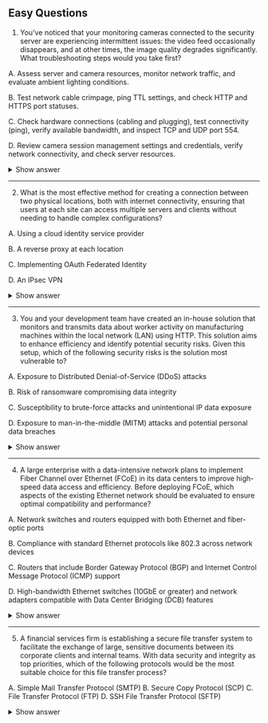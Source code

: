 ## Easy Questions ##

1. You’ve noticed that your monitoring cameras connected to the security server are experiencing intermittent issues: the video feed occasionally disappears, and at other times, the image quality degrades significantly. What troubleshooting steps would you take first?

A. Assess server and camera resources, monitor network traffic, and evaluate ambient lighting conditions.

B. Test network cable crimpage, ping TTL settings, and check HTTP and HTTPS port statuses.

C. Check hardware connections (cabling and plugging), test connectivity (ping), verify available bandwidth, and inspect TCP and UDP port 554.

D. Review camera session management settings and credentials, verify network connectivity, and check server resources.

<details> <summary>Show answer</summary>

✅ Correct Answer: C. Check hardware connections (cabling and plugging), test connectivity (ping), verify available bandwidth, and inspect TCP and UDP port 554.

This option focuses on the most probable root causes of intermittent video feed issues.
Loose cabling or degraded physical connections can interrupt the data stream.
Testing network connectivity and bandwidth helps determine if congestion or packet loss affects video quality.
Finally, verifying port 554 (RTSP) ensures the streaming protocol used by most IP cameras functions properly.

❌ A. Assess server and camera resources, monitor network traffic, and evaluate ambient lighting conditions.
While checking server and network performance is useful, lighting conditions are unrelated to the data transmission issue. This option overlooks crucial hardware and connectivity tests.

❌ B. Test network cable crimpage, ping TTL settings, and check HTTP and HTTPS port statuses.
These steps focus on parameters (like ping TTL or HTTP ports 80/443) that are not directly tied to RTSP-based video streams. They may not resolve the root problem.

❌ D. Review camera session management settings and credentials, verify network connectivity, and check server resources.
This option partially helps—especially the network and server checks—but it misses physical connection and streaming port validation, which are often the first troubleshooting steps.

Explanation:
Intermittent or degraded video feeds often trace back to basic connectivity problems, bandwidth constraints, or protocol misconfigurations.
The RTSP protocol, typically using TCP/UDP port 554, is responsible for streaming video data.
Before moving to advanced diagnostics, CISSP professionals should always start with fundamental checks—physical layer verification, network health, and essential ports—to isolate the issue efficiently.

</details>

---

2. What is the most effective method for creating a connection between two physical locations, both with internet connectivity, ensuring that users at each site can access multiple servers and clients without needing to handle complex configurations?

A. Using a cloud identity service provider

B. A reverse proxy at each location

C. Implementing OAuth Federated Identity

D. An IPsec VPN

<details> <summary>Show answer</summary>

✅ Correct Answer: D. An IPsec VPN

An IPsec VPN (Internet Protocol Security Virtual Private Network) is the most effective solution for securely connecting two physical sites over the internet.
It provides transparent, encrypted communication between networks, allowing users at each site to access shared resources as if they were on the same local network.
The configuration is typically centralized and managed at the gateway or firewall, reducing the complexity for end users.

❌ A. Using a cloud identity service provider
While cloud identity services (like Azure AD or Okta) help manage user authentication and access, they do not create network connectivity between physical sites. They only handle who can access what — not how data travels between locations.

❌ B. A reverse proxy at each location
Reverse proxies improve web performance and security by forwarding client requests to backend servers, but they do not establish a full network tunnel between sites. They operate at the application layer (Layer 7), not the network layer (Layer 3), and are unsuitable for multi-server connectivity across locations.

❌ C. Implementing OAuth Federated Identity
OAuth provides authorization and token-based access control, often used in web or cloud apps. It doesn’t connect physical networks or allow transparent server-to-server communication. It addresses identity federation, not site-to-site networking.

🧠 Explanation:
An IPsec VPN operates at Layer 3 (Network Layer) of the OSI model, encrypting and authenticating IP packets between two networks.
This makes it ideal for site-to-site connectivity, ensuring that users can securely access internal servers and clients across both locations without additional client configuration.
CISSP professionals should recognize that VPNs (especially IPsec) offer confidentiality, integrity, and authenticity — three of the core pillars of InfoSec — while simplifying secure communication over the public internet.

</details>

---

3. You and your development team have created an in-house solution that monitors and transmits data about worker activity on manufacturing machines within the local network (LAN) using HTTP. This solution aims to enhance efficiency and identify potential security risks. Given this setup, which of the following security risks is the solution most vulnerable to?

A. Exposure to Distributed Denial-of-Service (DDoS) attacks

B. Risk of ransomware compromising data integrity

C. Susceptibility to brute-force attacks and unintentional IP data exposure

D. Exposure to man-in-the-middle (MITM) attacks and potential personal data breaches

<details> <summary>Show answer</summary>

✅ Correct Answer: D. Exposure to man-in-the-middle (MITM) attacks and potential personal data breaches

Since the solution uses HTTP (not HTTPS) within the LAN, data is transmitted in clear text, making it susceptible to man-in-the-middle attacks.
An attacker on the same network could intercept, modify, or inject malicious content into the unencrypted traffic.
This can lead to data manipulation, unauthorized access, and personal data breaches, particularly if worker activity or identifying information is being transmitted.

Using HTTPS (HTTP over TLS) would mitigate these risks by encrypting data in transit, ensuring confidentiality and integrity.

❌ A. Exposure to Distributed Denial-of-Service (DDoS) attacks
DDoS attacks typically target systems accessible from the internet by overwhelming them with traffic.
In this case, the system is operating on a local network (LAN), so exposure to external DDoS attacks is minimal unless internal flooding is introduced deliberately.

❌ B. Risk of ransomware compromising data integrity
While ransomware is always a potential risk, the scenario does not describe persistent storage or filesystems that could be encrypted and held hostage.
The described system primarily transmits operational data, making ransomware less relevant as the primary concern.

❌ C. Susceptibility to brute-force attacks and unintentional IP data exposure
Brute-force attacks generally target authentication systems or password-based access, which are not mentioned here.
IP data exposure is a secondary risk compared to unencrypted communications, as HTTP inherently lacks protection against interception and eavesdropping.

Explanation:
Using HTTP in a LAN may seem harmless, but it leaves the system wide open to interception by any insider with access to the network.
Attackers can sniff packets, read transmitted data, or perform session hijacking to impersonate systems.
This question reinforces a key CISSP principle: “Internal traffic is not automatically trusted.”
Always use secure protocols like HTTPS, SSH, or TLS-based communication — even inside private networks.

</details>

---

4. A large enterprise with a data-intensive network plans to implement Fiber Channel over Ethernet (FCoE) in its data centers to improve high-speed data access and efficiency. Before deploying FCoE, which aspects of the existing Ethernet network should be evaluated to ensure optimal compatibility and performance?

A. Network switches and routers equipped with both Ethernet and fiber-optic ports

B. Compliance with standard Ethernet protocols like 802.3 across network devices

C. Routers that include Border Gateway Protocol (BGP) and Internet Control Message Protocol (ICMP) support

D. High-bandwidth Ethernet switches (10GbE or greater) and network adapters compatible with Data Center Bridging (DCB) features

<details> <summary>Show answer</summary>

✅ Correct Answer: D. High-bandwidth Ethernet switches (10GbE or greater) and network adapters compatible with Data Center Bridging (DCB) features

FCoE (Fibre Channel over Ethernet) requires a high-performance, low-latency Ethernet infrastructure.
To prevent data loss during transmission, the network must support Data Center Bridging (DCB) — a suite of IEEE standards that enhance Ethernet with lossless transport, priority-based flow control, and bandwidth management.
Additionally, 10 Gigabit Ethernet (10GbE) or faster connections are essential to handle the large throughput demands of storage traffic, ensuring efficient data transfer without congestion or bottlenecks.

Without these capabilities, FCoE cannot achieve the reliability and consistency required for enterprise-grade storage communications.

❌ A. Network switches and routers equipped with both Ethernet and fiber-optic ports
While hybrid switches can support both Ethernet and Fibre Channel, FCoE is specifically designed to run over Ethernet, not native Fibre Channel.
Fiber-optic ports may help in connecting legacy systems but are not required for FCoE functionality.

❌ B. Compliance with standard Ethernet protocols like 802.3 across network devices
802.3 compliance ensures basic Ethernet operation but does not guarantee support for lossless Ethernet or DCB extensions.
Standard Ethernet alone may experience packet drops, which are unacceptable in storage environments that require data integrity and reliability.

❌ C. Routers that include Border Gateway Protocol (BGP) and Internet Control Message Protocol (ICMP) support
BGP and ICMP operate at higher OSI layers and are irrelevant to FCoE, which functions primarily at Layer 2 (Data Link).
FCoE traffic is non-routable by design and stays within the local data center network — it depends on switching, not routing.

CISSP Takeaway:
FCoE bridges the gap between storage and Ethernet networks — but to perform effectively, it needs lossless Ethernet (DCB) and high-speed 10GbE infrastructure.
Without these, the network risks packet loss and degraded performance, undermining the benefits of FCoE deployment.

</details>

---

5. A financial services firm is establishing a secure file transfer system to facilitate the exchange of large, sensitive documents between its corporate clients and internal teams. With data security and integrity as top priorities, which of the following protocols would be the most suitable choice for this file transfer process?

A. Simple Mail Transfer Protocol (SMTP)
B. Secure Copy Protocol (SCP)
C. File Transfer Protocol (FTP)
D. SSH File Transfer Protocol (SFTP)

<details> <summary>Show answer</summary>

✅ Correct Answer: D. SSH File Transfer Protocol (SFTP)

Explanation:
SFTP (SSH File Transfer Protocol) is built on the Secure Shell (SSH) framework, providing end-to-end encryption, integrity checking, and authentication.
Unlike its predecessor SCP, SFTP supports robust file management functions — including directory navigation, file deletion, and resume capabilities — making it ideal for enterprise use.

SFTP ensures that sensitive financial documents remain confidential and unaltered during transit, meeting both data protection and regulatory compliance requirements.
It is designed for large, managed, and auditable transfers, supporting enterprise-grade security with features like key-based authentication and encrypted control and data channels.

❌ A. Simple Mail Transfer Protocol (SMTP)
SMTP is designed for email transmission, not dedicated file transfer.
While attachments can technically carry files, SMTP lacks encryption and integrity controls for secure data exchange and is subject to size limits that make it inefficient for large files.
It is therefore unsuitable for structured, secure file exchanges in a financial environment.

❌ B. Secure Copy Protocol (SCP)
SCP, like SFTP, uses SSH for encryption, but it only supports basic file transfer commands.
It lacks modern features such as directory listing, resume functionality, and detailed transfer logs.
SCP is fast but not flexible enough for enterprise file management, making it inferior to SFTP for continuous, large-scale, or audited transfers.

❌ C. File Transfer Protocol (FTP)
FTP transmits files in plaintext, meaning credentials and data are vulnerable to interception.
It does not provide encryption or integrity validation, violating the firm’s requirement for secure data handling.
While simple and widely supported, it is obsolete for sensitive financial data transfers.

---

6. Which of the following Ethernet cable categories support data transmission speeds above 100 Mbps? (Choose all that apply)

A. Cat10
B. Cat6a 
C. Cat6 
D. Cat5 

<details> <summary>Show answer</summary>

Correct Answers:

✅ B. Cat6a
Cat6a (augmented Cat6) maintains 10 Gbps speeds over the full 100-meter range. It has improved insulation and reduced crosstalk, making it ideal for high-speed, stable connections exceeding 100 Mbps.

✅ C. Cat6
Category 6 supports up to 1 Gbps over 100 meters and can reach 10 Gbps over shorter distances (up to 55 meters). Cat6 is suitable for modern networks requiring speeds above 100 Mbps.

Incorrect Answers:

❌ A. Cat10
There is no Cat10 standard in Ethernet specifications. The current top standard is Cat8, which supports up to 40 Gbps over short distances. Cat10 does not exist in any official Ethernet cabling standards.

❌ D. Cat5
Standard Cat5 cables were designed for speeds up to 100 Mbps. Although Cat5e exists and supports 1 Gbps, plain Cat5 cannot exceed 100 Mbps, making it unsuitable for higher-speed networks.

Explanation:
For modern high-speed networks exceeding 100 Mbps, Cat6 and Cat6a are recommended. Cat6a offers longer-distance 10 Gbps support with better insulation, while Cat6 is sufficient for shorter runs or 1 Gbps networks. Older standards like Cat5 or non-existent categories (Cat10) do not meet current performance requirements.

</details>

---

7. While assessing the risk of sensitive data leakage through electromagnetic signals from network cables, your organization seeks an effective mitigation strategy. Which of the following methods would provide the highest level of protection against such leakage?

A. Replace copper cables with fiber optic ones 
B. Establish a mandatory data encryption policy 
C. Apply shielding to all current network cables 
D. Enforce stringent access controls over all physical network equipment 

<details> <summary>Show answer</summary>

Correct Answer:

✅ A. Replace copper cables with fiber optic ones
Fiber optic cables transmit data as light pulses rather than electrical signals, making them inherently resistant to electromagnetic interference (EMI) and very difficult to eavesdrop on. Unlike copper cables, fiber optics emit no electromagnetic radiation, effectively mitigating risks of electromagnetic leakage and protecting sensitive data.

Incorrect Answers:

❌ B. Establish a mandatory data encryption policy
Encryption protects data confidentiality if intercepted, but it does not prevent electromagnetic emissions from occurring. While useful, it cannot stop eavesdropping on signals themselves.

❌ C. Apply shielding to all current network cables
Shielding (e.g., using STP cables) reduces EMI but does not completely eliminate electromagnetic radiation. It is also more costly and less effective over large networks compared to fiber optics.

❌ D. Enforce stringent access controls over all physical network equipment
Access controls are important for overall physical security but do not address electromagnetic eavesdropping risks.

Explanation:
For environments handling sensitive or classified data, fiber optic cabling provides the strongest defense against electromagnetic signal leakage. While encryption, shielding, and access controls add layers of security, only fiber optics inherently eliminate the risk of EMI-based data interception.

</details>

---

8. A manufacturing company is conducting parallel testing on its newly established disaster recovery (DR) site. To validate the effectiveness of their disaster recovery setup, which specific aspect should be prioritized in their evaluation?

A. The physical security controls in place at the disaster recovery facility ❌
B. The responsiveness of the IT team during the transition to the disaster recovery site ❌
C. The scalability of the DR site to accommodate future expansions in call traffic ❌
D. The capability of the disaster recovery site to manage peak call volumes without impacting call quality ✅

<details> <summary>Show answer</summary>

Correct Answer:

✅ D. The capability of the disaster recovery site to manage peak call volumes without impacting call quality
The main purpose of a DR site is business continuity during emergencies. Parallel testing focuses on verifying that the DR site can handle peak operational demands without degrading service quality, which is critical for customer satisfaction and operational efficiency.

Incorrect Answers:

❌ A. The physical security controls in place at the disaster recovery facility
While physical security is important to protect assets, parallel testing primarily evaluates operational effectiveness, not security measures.

❌ B. The responsiveness of the IT team during the transition to the disaster recovery site
Team responsiveness is relevant for operational readiness but is not the primary metric in validating the DR site’s functional capability during testing.

❌ C. The scalability of the DR site to accommodate future expansions in call traffic
Scalability is important for long-term planning, but parallel testing should focus on current operational capacity, ensuring the DR site meets present demand.

Explanation:
Parallel testing validates whether the DR site can effectively manage live workloads in case of disaster. The emphasis is on functional performance under peak loads, rather than physical security, personnel response, or future scalability.

</details>

---

9. A financial institution is looking to implement a protocol for secure real-time communication between its various departments that also supports the archiving of messages. Which of the following protocols is BEST suited to meet these requirements while ensuring compliance with financial information privacy regulations?

A. HTML with OAuth
B. XML with SAML
C. XMPP with TLS
D. XML with HTTPS

<details> <summary>Show answer</summary>

Correct Answer:

✅ C. XMPP with TLS
Extensible Messaging and Presence Protocol (XMPP) with Transport Layer Security (TLS) is designed for instant messaging and real-time communication. TLS ensures encryption of messages in transit, while XMPP supports message archiving extensions (XEP-0136), allowing secure storage and retrieval of messages, which is critical for financial compliance.

Incorrect Answers:

❌ A. HTML with OAuth
HTML is for structuring web content, and OAuth is an authorization protocol. This combination does not support real-time messaging or message archiving, making it unsuitable for the scenario.

❌ B. XML with SAML
SAML is used for authentication and federated identity management, not for real-time communication or message archiving. It cannot fulfill the secure messaging requirement.

❌ D. XML with HTTPS
While HTTPS encrypts data and XML can structure it, this combination does not natively support real-time communication or archiving. Additional mechanisms would be required, making it less suitable than XMPP with TLS.

Explanation:
For secure, compliant, real-time communication in a financial context, the protocol must provide encryption, real-time messaging, and message archiving. XMPP with TLS satisfies all three requirements, making it the best choice.

</details>

---

10. Which of the following statements best describes iSCSI?

A. iSCSI enhances the security and speed of communications between the main components and peripherals in a personal computer
B. iSCSI is utilized in environments where implementing a fiber-optic infrastructure is not feasible
C. iSCSI allows for the emulation of a high-performance local storage bus over a variety of networks, facilitating the creation of a Storage Area Network (SAN)
D. iSCSI operates primarily within the ISO OSI layers 4, 5, and 6

<details> <summary>Show answer</summary>

Correct Answer:

✅ C. iSCSI allows for the emulation of a high-performance local storage bus over a variety of networks, facilitating the creation of a Storage Area Network (SAN).
iSCSI (Internet Small Computer Systems Interface) encapsulates SCSI commands into TCP/IP packets, enabling block-level storage over Ethernet networks. This allows organizations to build SANs without dedicated fiber-optic infrastructure, leveraging existing networks for high-performance storage communication.

Incorrect Answers:

❌ A. iSCSI enhances the security and speed of communications between the main components and peripherals in a personal computer
This mischaracterizes iSCSI. It is designed for networked storage solutions, not for enhancing communications within a single PC.

❌ B. iSCSI is utilized in environments where implementing a fiber-optic infrastructure is not feasible
While iSCSI can be an alternative to fiber, this answer oversimplifies its use. iSCSI is widely used even where fiber exists because of its flexibility and cost-effectiveness.

❌ D. iSCSI operates primarily within the ISO OSI layers 4, 5, and 6
iSCSI operates mainly at Layer 4 (Transport layer), using TCP to ensure reliable delivery of SCSI commands. It leverages the network layer (Layer 3) for addressing and the data link layer (Layer 2) for node-to-node communication. It does not operate primarily at Layers 5 or 6.

Explanation:
iSCSI is a storage networking protocol that allows block-level data to be transmitted over standard IP networks. By encapsulating SCSI commands within TCP/IP, it enables SAN creation without costly fiber setups, ensuring flexibility, scalability, and efficient use of existing Ethernet infrastructure.

</details>

---

11. Which of the following protocols is the best choice when rapid access to remote memory across a network is required?

A. SWAN 
B. Ethernet 
C. FCoE 
D. InfiniBand 

<details> <summary>Show answer</summary>

Correct Answer:

✅ D. InfiniBand
InfiniBand is designed for low-latency, high-throughput communication, making it ideal for scenarios requiring rapid access to remote memory. Its Remote Direct Memory Access (RDMA) capabilities allow efficient memory-to-memory transfers across a network with minimal CPU overhead. InfiniBand is commonly deployed in high-performance computing (HPC) environments where speed and efficiency are critical.

Incorrect Answers:

❌ A. SWAN
Storage Wide Area Network (SWAN) is not a standardized protocol specifically designed for rapid remote memory access. It is not typically associated with low-latency, high-throughput memory operations.

❌ B. Ethernet
Standard Ethernet is widely used for networking but does not inherently provide the low-latency and high-throughput performance of InfiniBand. While Ethernet-based technologies like RDMA over Converged Ethernet (RoCE) exist, InfiniBand is generally preferred for extremely low-latency requirements.

❌ C. FCoE (Fibre Channel over Ethernet)
FCoE encapsulates Fibre Channel frames over Ethernet, primarily to transport storage traffic. While suitable for data center storage, it does not offer the same memory access speed and low-latency performance as InfiniBand.

Explanation:
When the primary goal is rapid remote memory access, InfiniBand stands out due to its RDMA support, low-latency design, and high throughput. Other protocols like Ethernet or FCoE serve broader networking or storage purposes but cannot match the performance characteristics required for fast memory operations.

</details>

---

12. A company's IT team is analyzing recent security incidents and wants to improve its detection capabilities against Denial of Service (DoS) attacks. Some attackers use DoS as their main method, while others might only launch it when other intrusion attempts fail. Which tool or setup would most effectively detect a DoS attack in progress?

A. TACACS
B. Intrusion Detection System (IDS)
C. Web Proxy Server
D. Demilitarized Zone (DMZ)

<details> <summary>Show answer</summary>

Correct Answer:

✅ B. Intrusion Detection System (IDS)
A Network-Based IDS monitors traffic for suspicious patterns, including sudden spikes typical of DoS attacks. IDSs analyze multiple network points and can quickly alert administrators to ongoing DoS attempts, enabling faster response and mitigation.

Incorrect Answers:

❌ A. TACACS
TACACS is an authentication and authorization protocol for network devices. It does not monitor traffic or detect DoS attacks.

❌ C. Web Proxy Server
Proxy servers manage and filter web traffic for performance and access control, but they are not designed to detect attacks. While they may observe unusual traffic, they cannot reliably identify a DoS attack.

❌ D. Demilitarized Zone (DMZ)
A DMZ isolates internal networks from external-facing services. While it can reduce exposure, it does not actively detect DoS attacks.

Explanation:
To detect a DoS attack effectively, organizations should rely on network monitoring tools like IDS. IDS can identify traffic anomalies, alert IT teams in real time, and help mitigate disruptions caused by malicious traffic floods, unlike authentication protocols or network segmentation alone.

</details>

---

13. A network security analyst is assessing the security of an organization’s infrastructure and needs to identify firewall rules and determine which ports allow traffic through. The analyst wants to use a scan that can simulate an established connection to identify how the firewall responds to active connections. Which type of network discovery scan attempts to simulate an already open network connection?

A. ARP scan
B. Ping scan
C. Service version scan
D. TCP ACK scan

<details> <summary>Show answer</summary>

Correct Answer:

✅ D. TCP ACK scan
A TCP ACK scan sends an ACK packet, simulating an already established TCP connection (after the SYN-ACK handshake). Firewalls often track connection states, so an ACK scan can reveal how the firewall handles active connections, mapping rules without fully establishing new sessions. This method helps identify open ports allowed through firewalls while minimizing detection risk.

Incorrect Answers:

❌ Ping scan
Uses ICMP echo requests to detect active hosts. It does not simulate an open connection and cannot reveal firewall rules or port access.

❌ ARP scan
Maps IP addresses to MAC addresses within a local subnet. It identifies devices but does not simulate connections or provide insight into firewall behavior.

❌ Service version scan
Probes open ports to determine running services and versions. Useful for reconnaissance, but it does not simulate an established connection or test firewall responses.

Explanation:
A TCP ACK scan is particularly valuable for firewall rule mapping, as it simulates ongoing sessions without performing a full TCP handshake. This allows analysts to detect allowed ports while maintaining stealth during network discovery.

</details>

---

14. In your organization, the count of servers requiring internet access is growing, but your service provider is experiencing delays in assigning additional public IP addresses to the only one available at the moment. Which of the following methods can be employed to address this issue?

A. DHCP (Dynamic Host Configuration Protocol)
B. IP MAP
C. PAT (Port Address Translation)
D. Static IP

<details> <summary>Show answer</summary>

Correct Answer:

✅ C. PAT (Port Address Translation)
PAT allows multiple devices on a local network to share a single public IP address by mapping each device’s internal IP to a unique port number on the public IP. This ensures that traffic returning from the internet is correctly routed to the device that initiated the connection. PAT is widely used to handle situations where public IPs are limited.

Incorrect Answers:

❌ DHCP (Dynamic Host Configuration Protocol)
DHCP dynamically assigns IP addresses within a local network but does not solve the shortage of public IP addresses for internet access. It only automates internal IP assignment.

❌ IP MAP
This is not a standard networking method and is likely included as a distractor. It does not exist in common networking practices.

❌ Static IP
Assigning a static IP gives a fixed public IP to a single server. This does not allow multiple servers to share the same public IP, so it doesn’t solve the limited public IP problem.

Explanation:
PAT (Port Address Translation) is a type of Network Address Translation (NAT) that enables multiple devices to share one public IP. It’s ideal when public IPs are scarce, as it translates internal private IPs to the public IP with unique port numbers, allowing simultaneous internet access for multiple devices.

</details>

---

